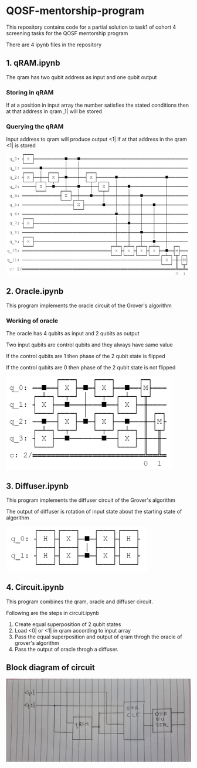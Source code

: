 # QOSF-mentorship-program
This repository contains code for a partial solution to task1 of cohort 4 screening tasks for the QOSF mentorship program

There are 4 ipynb files in the repository

## 1. qRAM.ipynb
The qram has two qubit address as input and one qubit output

### Storing in qRAM
If at a position in input array the number satisfies the stated conditions then at that address in qram ,1| will be stored

### Querying the qRAM
Input address to qram will produce output <1| if at that address in the qram <1| is stored

![qRAM circuit](/Images/qram.png)

## 2. Oracle.ipynb
This program implements the oracle circuit of the Grover's algorithm

### Working of oracle
The oracle has 4 qubits as input and 2 qubits as output

Two input qubits are control qubits and they always have same value

If the control qubits are 1 then phase of the 2 qubit state is flipped

If the control qubits are 0 then phase of the 2 qubit state is not flipped

![Oracle circuit](/Images/oracle.png)

## 3. Diffuser.ipynb
This program implements the diffuser circuit of the Grover's algorithm

The output of diffuser is rotation of input state about the starting state of algorithm

![Diffuser circuit](/Images/diffuser.png)

## 4. Circuit.ipynb
This program combines the qram, oracle and diffuser circuit.

Following are the steps in circuit.ipynb
1. Create equal superposition of 2 qubit states
2. Load <0| or <1| in qram according to input array
3. Pass the equal superposition and output of qram throgh the oracle of grover's algorithm
4. Pass the output of oracle throgh a diffuser. 


## Block diagram of circuit
![block diagram of circuit](/Images/complete_circuit.jpeg)

